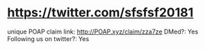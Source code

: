 # https://twitter.com/sfsfsf20181

unique POAP claim link: http://POAP.xyz/claim/zza7ze
DMed?: Yes
Following us on twitter?: Yes